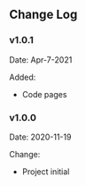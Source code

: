 ## Change Log

### v1.0.1
Date: Apr-7-2021<br/>

Added: <br/>
- Code pages

### v1.0.0

Date: 2020-11-19<br/>

Change:<br/>
- Project initial

